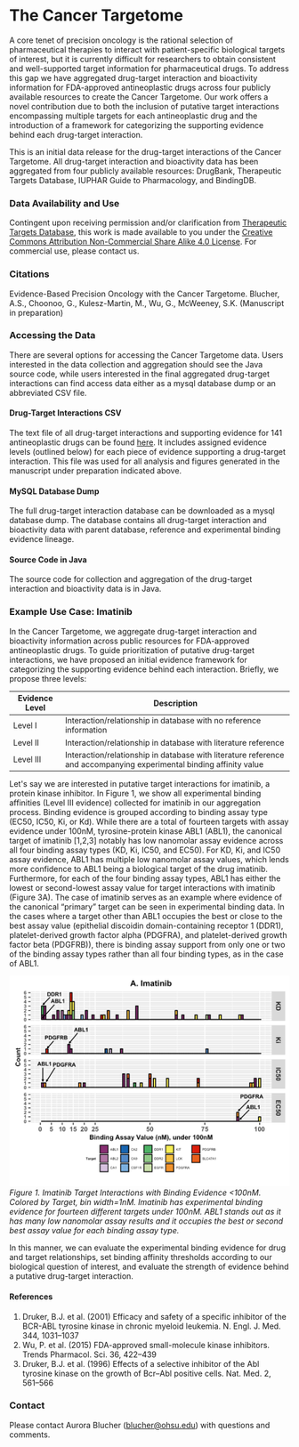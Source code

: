 # The Cancer Targetome
A core tenet of precision oncology is the rational selection of pharmaceutical therapies 
to interact with patient-specific biological targets of interest, but it is currently 
difficult for researchers to obtain consistent and well-supported target information for 
pharmaceutical drugs. To address this gap we have aggregated drug-target interaction and 
bioactivity information for FDA-approved antineoplastic drugs across four publicly available 
resources to create the Cancer Targetome. Our work offers a novel contribution due to 
both the inclusion of putative target interactions encompassing multiple targets for each 
antineoplastic drug and the introduction of a framework for categorizing the supporting 
evidence behind each drug-target interaction.

This is an initial data release for the drug-target interactions of the Cancer Targetome. 
All drug-target interaction and bioactivity data has been aggregated from four 
publicly available resources: DrugBank, Therapeutic Targets Database, IUPHAR Guide to 
Pharmacology, and BindingDB. 

### Data Availability and Use
Contingent upon receiving permission and/or clarification from [Therapeutic Targets Database](http://bidd.nus.edu.sg/group/cjttd/), this work is made available to you under the [Creative Commons Attribution Non-Commercial Share Alike 4.0 License](https://creativecommons.org/licenses/by-nc/4.0/legalcode).  For commercial use, please contact us. 

### Citations
Evidence-Based Precision Oncology with the Cancer Targetome. Blucher, A.S., Choonoo, G., Kulesz-Martin, M., Wu, G., McWeeney, S.K. (Manuscript in preparation)

### Accessing the Data 
There are several options for accessing the Cancer Targetome data. Users interested in the data collection and aggregation
should see the Java source code, while users interested in the final aggregated drug-target interactions can find access data either as a mysql database dump or an abbreviated CSV file. 

#### Drug-Target Interactions CSV
The text file of all drug-target interactions and supporting evidence for 141 antineoplastic drugs can be found [here](https://github.com/ablucher/The-Cancer-Targetome/tree/master/results_070717). It includes assigned evidence levels (outlined below) for each piece of evidence supporting a drug-target interaction.  This file was used for all analysis 
and figures generated in the manuscript under preparation indicated above.

#### MySQL Database Dump
The full drug-target interaction database can be downloaded as a mysql database dump. The database contains all drug-target interaction and bioactivity data with parent database, reference and experimental binding evidence lineage. 
#### Source Code in Java
The source code for collection and aggregation of the drug-target interaction and bioactivity data is in Java. 


### Example Use Case: Imatinib
In the Cancer Targetome, we aggregate drug-target interaction and bioactivity information across 
public resources for FDA-approved antineoplastic drugs. To guide prioritization of putative drug-target interactions, 
we have proposed an initial evidence framework for categorizing the supporting evidence behind each interaction. 
Briefly, we propose three levels:

Evidence Level | Description
------------ | -------------
Level I | Interaction/relationship in database with no reference information
Level II | Interaction/relationship in database with literature reference
Level III | Interaction/relationship in database with literature reference and accompanying experimental binding affinity value

Let's say we are interested in putative target interactions for imatinib, a protein kinase inhibitor. In Figure 1, we show all experimental binding affinities (Level III evidence) collected for imatinib in our aggregation process. Binding evidence is grouped according to binding assay type (EC50, IC50, Ki, or Kd). While there are a total of fourteen targets with assay evidence under 100nM, tyrosine-protein kinase ABL1 (ABL1), the canonical target of imatinib [1,2,3] notably has low nanomolar assay evidence across all four binding assay types (KD, Ki, IC50, and EC50). For KD, Ki, and IC50 assay evidence, ABL1 has multiple low nanomolar assay values, which lends more confidence to ABL1 being a biological target of the drug imatinib. Furthermore, for each of the four binding assay types, ABL1 has either the lowest or second-lowest assay value for target interactions with imatinib (Figure 3A). The case of imatinib serves as an example where evidence of the canonical “primary” target can be seen in experimental binding data. In the cases where a target other than ABL1 occupies the best or close to the best assay value (epithelial discoidin domain-containing receptor 1 (DDR1), platelet-derived growth factor alpha (PDGFRA), and platelet-derived growth factor beta (PDGFRB)), there is binding assay support from only one or two of the binding assay types rather than all four binding types, as in the case of ABL1.

![Figure 1. Imatinib Target Interactions with Binding Evidence <100nM](Fig3A_Imatinib_Revisions.png "Figure 1. Imatinib Target Interactions with Binding Evidence <100nM.")*Figure 1. Imatinib Target Interactions with Binding Evidence <100nM. Colored by Target, bin width=1nM. Imatinib has experimental binding evidence for fourteen different targets under 100nM. ABL1 stands out as it has many low nanomolar assay results and it occupies the best or second best assay value for each binding assay type.*

In this manner, we can evaluate the experimental binding evidence for drug and target relationships, 
set binding affinity thresholds according to our biological question of interest, and evaluate
the strength of evidence behind a putative drug-target interaction. 
#### References
1. 	Druker, B.J. et al. (2001) Efficacy and safety of a specific inhibitor of the BCR-ABL tyrosine kinase in chronic myeloid leukemia. N. Engl. J. Med. 344, 1031–1037
2. 	Wu, P. et al. (2015) FDA-approved small-molecule kinase inhibitors. Trends Pharmacol. Sci. 36, 422–439
3. 	Druker, B.J. et al. (1996) Effects of a selective inhibitor of the Abl tyrosine kinase on the growth of Bcr–Abl positive cells. Nat. Med. 2, 561–566



### Contact
Please contact Aurora Blucher (blucher@ohsu.edu) with questions and comments. 
